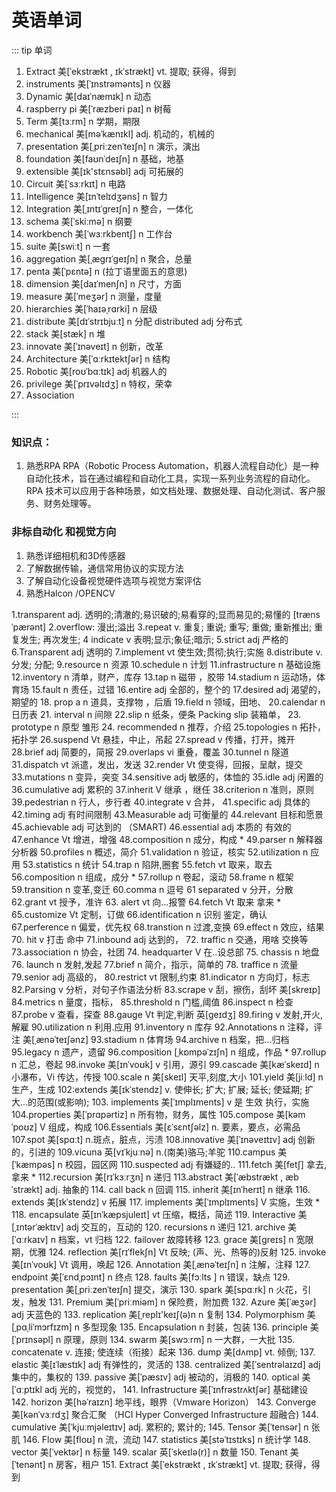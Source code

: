 # 英语单词   


:::  tip 单词
1. Extract  美[ˈekstrækt , ɪkˈstrækt]  vt.	提取; 获得，得到  
2. instruments  美[ˈɪnstrəmənts]  n 仪器
3. Dynamic  美[daɪˈnæmɪk] n 动态 
4. raspberry pi 美[ˈræzberi paɪ]  n 树莓
5. Term  美[tɜːrm]    n 学期，期限
6. mechanical  美[məˈkænɪkl]  adj.	机动的，机械的
7. presentation 美[ˌpriːzenˈteɪʃn] n 演示，演出
8.  foundation 美[faʊnˈdeɪʃn]  n  基础，地基 
9.  extensible    美[ɪk'stɛnsəbl]   adj 可拓展的
10. Circuit 美[ˈsɜːrkɪt]  n 电路
11. Intelligence 美[ɪnˈtelɪdʒəns] n  智力
12. Integration  美[ˌɪntɪˈɡreɪʃn] n 整合，一体化
13. schema  美[ˈskiːmə]  n  纲要
14. workbench 美[ˈwɜːrkbentʃ] n 工作台
15. suite  美[swiːt]   n 一套
16. aggregation  美[ˌæɡrɪˈɡeɪʃn]  n 聚合，总量
17. penta   美[ˈpɛntə]  n    (拉丁语里面五的意思)
18. dimension 美[daɪˈmenʃn]  n 尺寸，方面
19. measure   美[ˈmeʒər]  n 测量，度量
20. hierarchies  美[ˈhaɪəˌrɑrki]  n 层级
21. distribute 美[dɪˈstrɪbjuːt]  n  分配    distributed adj 分布式
22. stack   美[stæk]      n 堆
23. innovate  美[ˈɪnəveɪt]  n 创新，改革
24. Architecture 美[ˈɑːrkɪtektʃər] n 结构
25. Robotic 美[roʊˈbɑːtɪk]  adj  机器人的
26. privilege 美[ˈprɪvəlɪdʒ] n 特权，荣幸
27. Association  

:::











### 知识点：
1. 熟悉RPA
RPA（Robotic Process Automation，机器人流程自动化）是一种自动化技术，旨在通过编程和自动化工具，实现一系列业务流程的自动化。RPA 技术可以应用于各种场景，如文档处理、数据处理、自动化测试、客户服务、财务处理等。

### 非标自动化 和视觉方向
1. 熟悉详细相机和3D传感器
2. 了解数据传输，通信常用协议的实现方法
3. 了解自动化设备视觉硬件选项与视觉方案评估
4. 熟悉Halcon /OPENCV 



1.transparent   adj.   透明的;清澈的;易识破的;易看穿的;显而易见的;易懂的  [trænsˈpærənt] 
2.overflow:   漫出;溢出
3.repeat  v.	重复; 重说; 重写; 重做; 重新推出; 重复发生; 再次发生;
4 indicate  v 表明;显示;象征;暗示;
5.strict  adj   严格的
6.Transparent  adj  透明的
7.implement   vt 使生效;贯彻;执行;实施
8.distribute    v.	分发; 分配; 
9.resource   n   资源
10.schedule  n 计划
11.infrastructure    n 基础设施
12.inventory  n  清单，财产，库存
13.tap  n  磁带 ，胶带
14.stadium  n  运动场，体育场
15.fault  n  责任，过错
16.entire   adj   全部的，整个的
17.desired  adj  渴望的，期望的
18. prop  a n  道具，支撑物 ，后盾
19.field   n   领域，田地、
20.calendar  n  日历表
21. interval n  间隙
22.slip  n  纸条，便条     Packing  slip  装箱单，
23. prototype  n  原型 雏形
24. recommended  n  推荐，介绍
25.topologies  n 拓扑，拓扑学
26.suspend  Vt 悬挂，中止，吊起
27.spread   v 传播，打开，摊开
28.brief  adj  简要的，简报
29.overlaps  vi  重叠，覆盖
30.tunnel  n  隧道
31.dispatch   vt 派遣，发出，发送
32.render  Vt 使变得，回报，呈献，提交
33.mutations   n 变异，突变
34.sensitive   adj  敏感的，体恤的
35.idle  adj  闲置的
36.cumulative    adj  累积的
37.inherit  V 继承 ，继任
38.criterion  n 准则，原则  
39.pedestrian  n 行人，步行者
40.integrate  v 合并，
41.specific  adj  具体的
42.timing  adj  有时间限制
43.Measurable   adj  可衡量的
44.relevant    目标和愿景
45.achievable  adj   可达到的 （SMART)
46.essential  adj  本质的  有效的
47.enhance  Vt 增进，增强
48.composition   n 成分，构成  *
49.parser  n 解释器 分析器
50.profiles  n 概述，简介
51.validation n 验证，核实
52.utilization   n 应用
53.statistics   n  统计
54.trap  n 陷阱,圈套
55.fetch  vt  取来，取去
56.composition n  组成，成分  *
57.rollup  n 卷起，滚动
58.frame  n 框架
59.transition  n 变革,变迁 
60.comma  n  逗号
61 separated	v  分开，分散
62.grant  vt  授予，准许
63. alert  vt 向...报警
64.fetch  Vt  取来  拿来   *  
65.customize  Vt 定制，订做
66.identification  n  识别 鉴定，确认
67.perference n 偏爱，优先权
68.transtion  n  过渡,变换
69.effect  n  效应，结果
70. hit  v 打击  命中
71.inbound  adj  达到的，
72. traffic  n 交通，用啥 交换等
73.association  n 协会，社团
74. headquarter  V  在..设总部
75. chassis   n  地盘
76. launch  n  发射,发起
77.brief  n 简介，指示，简单的
78. traffice  n  流量
79.senior  adj  高级的，
80.restrict  vt  限制,约束
81.indicator  n  方向灯，标志
82.Parsing   v 分析，对句子作语法分析
83.scrape   v 刮，擦伤，刮坏  美[skreɪp]
84.metrics  n 量度，指标，
85.threshold n  门槛,阈值
86.inspect  n 检查
87.probe   v 查看，探查
88.gauge  Vt 判定,判断  英[ɡeɪdʒ]
89.firing  v 发射,开火,解雇
90.utilization  n 利用.应用
91.inventory  n 库存
92.Annotations  n 注释，评注 美[ˌænəˈteɪʃənz]
93.stadium  n 体育场
94.archive  n 档案，把...归档
95.legacy n 遗产，遗留
96.composition  [ˌkɒmpəˈzɪʃn]   n 组成，作品  *
97.rollup  n 汇总，卷起
98.invoke  美[ɪnˈvoʊk]  v 引用，源引
99.cascade  美[kæˈskeɪd]  n 小瀑布，Vi  传达，传授
100.scale  n 美[skeɪl] 天平,刻度,大小
101.yield  美[jiːld] n 生产，生成
102:extends  美[ɪkˈstendz]   v.	使伸长; 扩大; 扩展; 延长; 使延期; 扩大…的范围(或影响);
103. implements 美[ˈɪmplɪments]  v 是  生效 执行，实施
104.properties 美[ˈprɑpərtiz]  n 所有物，财务，属性
105.compose   美[kəmˈpoʊz]  V 组成，构成
106.Essentials  	美[ɛˈsɛntʃəlz]  n.  要素，要点，必需品
107.spot  美[spɑːt]  n.斑点，脏点，污渍
108.innovative 	美[ˈɪnəveɪtɪv] adj  创新的，引进的
109.vicuna   英[vɪˈkjuːnə] n.(南美)骆马;羊驼
110.campus  美[ˈkæmpəs]  n 校园，园区网
110.suspected  adj  有嫌疑的..
111.fetch  	美[fetʃ] 拿去,拿来  *
112.recursion 美[rɪˈkɜːrʒn] n 递归
113.abstract 美[ˈæbstrækt , æbˈstrækt]   adj.	抽象的
114. call back  n 回调
115. inherit 美[ɪnˈherɪt] n 继承
116. extends 美[ɪkˈstendz]  v 拓展
117. implements  美[ˈɪmplɪments] V 实施，生效 *
118. encapsulate 英[ɪnˈkæpsjuleɪt]  vt 压缩，概括，简述 
119. Interactive  美[ˌɪntərˈæktɪv]  adj  交互的，互动的
120. recursions  n 递归
121. archive  美[ˈɑːrkaɪv] n 档案，vt 归档
122. failover   故障转移 
123. grace 	美[ɡreɪs]  n 宽限期，优雅
124. reflection 	美[rɪˈflekʃn]  Vt 反映; (声、光、热等的)反射
125. invoke  美[ɪnˈvoʊk]  Vt 调用，唤起
126. Annotation  美[ˌænəˈteɪʃn]   n 注解，注释
127. endpoint 美[ˈɛndˌpɔɪnt]  n 终点
128. faults  美[fɔːlts ]  n 错误，缺点
129. presentation 美[ˌpriːzenˈteɪʃn] 提交，演示
130. spark  美[spɑːrk]  n 火花，引发，触发
131. Premium  美[ˈpriːmiəm]  n 保险费，附加费
132. Azure  	美[ˈæʒər] adj  天蓝色的
133. replication 美[ˌreplɪ'keɪʃ(ə)n  n 复制
134. Polymorphism 	美[ˌpɑˌliˈmɔrfɪzm]  n 多型现象
135. Encapsulation   n  封装，包装
136. principle 	美[ˈprɪnsəpl] n  原理，原则
134. swarm 	美[swɔːrm] n 一大群，一大批
135. concatenate  v.	连接; 使连续（衔接）起来
136. dump  	美[dʌmp]  vt.	倾倒;
137. elastic  美[ɪˈlæstɪk]  adj 有弹性的，灵活的
138. centralized  美[ˈsentrəlaɪzd] adj 集中的，集权的
139. passive 	美[ˈpæsɪv] adj 被动的，消极的
140. optical  美[ˈɑːptɪkl  adj 光的，视觉的，
141. Infrastructure 美[ˈɪnfrəstrʌktʃər]  基础建设
142. horizon  美[həˈraɪzn]  地平线，眼界（Vmware  Horizon）
143. Converge 美[kənˈvɜːrdʒ]  聚合汇聚 （HCI  Hyper  Converged   Infrastructure   超融合)
144. cumulative 美[ˈkjuːmjəleɪtɪv]  adj.	累积的; 累计的;
145. Tensor 	美[ˈtensər]  n 张肌
146.  Flow  美[floʊ]  n 流，流动
147. statistics  美[stəˈtɪstɪks]  n 统计学
148. vector 美[ˈvektər] n  标量
149. scalar  英[ˈskeɪlə(r)]  n 数量
150. Tenant   	美[ˈtenənt]  n 房客，租户
151. Extract  美[ˈekstrækt , ɪkˈstrækt]  vt.	提取; 获得，得到






 






































